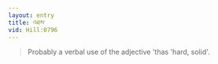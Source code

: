 ```yaml
---
layout: entry
title: འཐས་
vid: Hill:0796
---
```

> Probably a verbal use of the adjective 'thas 'hard, solid'.
